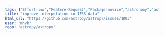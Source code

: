 ```yaml
---
tags: ["Effort-low","Feature-Request","Package-novice","astronomy","astrophysics","astropy","python","science","time"]
title: "improve interpolation in IERS data"
html_url: "https://github.com/astropy/astropy/issues/1803"
user: "mhvk"
repo: "astropy/astropy"
---
```


